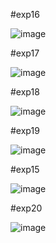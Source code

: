 #exp16

![image](https://github.com/sreejakaveti/Toc/assets/113493813/a00c7498-eda8-4e38-b6d8-8ec4d227921d)


#exp17

![image](https://github.com/sreejakaveti/Toc/assets/113493813/8d790dcb-ca03-4046-9655-a2c58c563faa)


#exp18

![image](https://github.com/sreejakaveti/Toc/assets/113493813/c6e1e2d6-af93-480a-80b9-58284f2d09cd)

#exp19

![image](https://github.com/sreejakaveti/Toc/assets/113493813/7faf2cfa-2a06-4934-919d-55c917ab3785)

#exp15

![image](https://github.com/sreejakaveti/Toc/assets/113493813/0818ca08-a6bc-4e48-a898-e03d44d1ce02)

#exp20

![image](https://github.com/sreejakaveti/Toc/assets/113493813/de560cb6-cd66-4c51-92c1-fb9ad652cfe4)
